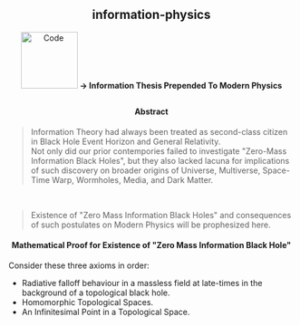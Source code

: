 <h2 align="center">information-physics</h2>

<p align="center">
    <img alt="Code" src="https://raw.githubusercontent.com/post-programming/post-programming/master/website/static/img/icon.png" 
      height="100" />
    <b> -> Information Thesis Prepended To Modern Physics </b>
</p>

<h2></h2>
<h2></h2>


<h4 align="center"> Abstract </h4>

> Information Theory had always been treated as second-class citizen in Black Hole Event Horizon and General Relativity. <br/>
> Not only did our prior contempories failed to investigate "Zero-Mass Information Black Holes", but they also lacked lacuna for implications of such discovery on broader origins of Universe, Multiverse, Space-Time Warp, Wormholes, Media, and Dark Matter. 

<br/>

>  Existence of "Zero Mass Information Black Holes" and consequences of such postulates on Modern Physics will be prophesized here. 

<h4 align="center"> Mathematical Proof for Existence of "Zero Mass Information Black Hole" </h4>

Consider these three axioms in order:
* Radiative falloff behaviour in a massless field at late-times in the background of a topological black hole.
* Homomorphic Topological Spaces.
* An Infinitesimal Point in a Topological Space.

